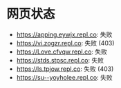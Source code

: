 # 网页状态
- https://apping.eywjx.repl.co: 失败
- https://vi.zogzr.repl.co: 失败 (403)
- https://Love.cfvqw.repl.co: 失败
- https://stds.stpsc.repl.co: 失败
- https://ls.tpjow.repl.co: 失败 (403)
- https://su--yoyholee.repl.co: 失败
